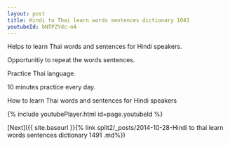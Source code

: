 ```yaml
---
layout: post
title: Hindi to Thai learn words sentences dictionary 1043 
youtubeId: bNTPZYdc-n4
---
```

 
 
Helps to learn Thai words and sentences for Hindi speakers.

Opportunitiy to repeat the words sentences. 

Practice Thai language. 
 
10 minutes practice every day. 
 
How to learn Thai words and sentences for Hindi speakers 
 
{% include youtubePlayer.html id=page.youtubeId %}
 
 
[Next]({{ site.baseurl }}{% link  split2/_posts/2014-10-28-Hindi to thai learn words sentences dictionary 1491 .md%})
 
